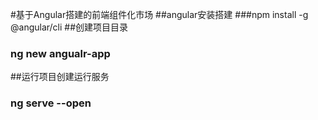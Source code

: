 #基于Angular搭建的前端组件化市场
##angular安装搭建
###npm install -g @angular/cli
##创建项目目录
### ng new angualr-app
##运行项目创建运行服务
### ng serve --open
